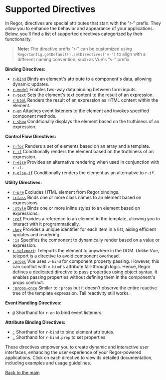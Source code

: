 # Supported Directives

In Regor, directives are special attributes that start with the "r-" prefix. They allow you to enhance the behavior and appearance of your applications. Below, you'll find a list of supported directives categorized by their functionality.

> **Note:** The directive prefix "r-" can be customized using `RegorConfig.getDefault().setDirectives('v-')` to align with a different naming convention, such as Vue's "v-" prefix.

**Binding Directives:**

- [`r-bind`](r-bind.md) Binds an element's attribute to a component's data, allowing dynamic updates.
- [`r-model`](r-model.md) Enables two-way data binding between form inputs.
- [`r-text`](r-text.md) Sets the element's text content to the result of an expression.
- [`r-html`](r-html.md) Renders the result of an expression as HTML content within the element.
- [`r-on`](r-on.md) Attaches event listeners to the element and invokes specified component methods.
- [`r-show`](r-show.md) Conditionally displays the element based on the truthiness of an expression.

**Control Flow Directives:**

- [`r-for`](r-for.md) Renders a set of elements based on an array and a template.
- [`r-if`](r-if.md) Conditionally renders the element based on the truthiness of an expression.
- [`r-else`](r-if.md) Provides an alternative rendering when used in conjunction with `r-if`.
- [`r-else-if`](r-if.md) Conditionally renders the element as an alternative to `r-if`.

**Utility Directives:**

- [`r-pre`](r-pre.md) Excludes HTML element from Regor bindings.
- [`:class`](class.md) Binds one or more class names to an element based on expressions.
- [`:style`](style.md) Binds one or more inline styles to an element based on expressions.
- [`:ref`](ref.md) Provides a reference to an element in the template, allowing you to interact with it programmatically.
- [`:key`](key.md) Provides a unique identifier for each item in a list, aiding efficient updates and rendering.
- [`:is`](is.md) Specifies the component to dynamically render based on a value or expression.
- [`r-teleport`](r-teleport.md): Teleports the element to anywhere in the DOM. Unlike Vue, teleport is a directive to avoid component overhead.
- [`:props`](props.md) Vue uses `v-bind` for component property passing. However, this can conflict with `v-bind`'s attribute fall-through logic. Hence, Regor defines a dedicated directive to pass properties using object syntax. It enables passing properties without defining them in the component's props contract.
- [`:props-once`](props-once.md) Similar to `:props` but it doesn't observe the entire reactive tree of the template expression. Tail reactivity still works.

**Event Handling Directives:**

- [`@`](at.md) Shorthand for `r-on` to bind event listeners.

**Attribute Binding Directives:**

- [`:`](colon.md) Shorthand for `r-bind` to bind element attributes.
- [`.`](dot.md) Shorthand for `r-bind.prop` to set properties.

These directives empower you to create dynamic and interactive user interfaces, enhancing the user experience of your Regor-powered applications. Click on each directive to view its detailed documentation, including examples and usage guidelines.

[Back to the main](../index.md)
